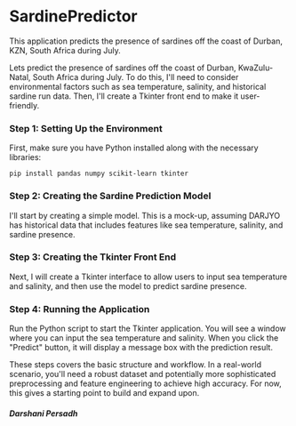 # SardinePredictor
This application predicts the presence of sardines off the coast of Durban, KZN, South Africa during July.

Lets predict the presence of sardines off the coast of Durban, KwaZulu-Natal, South Africa during July. To do this, I'll need to consider environmental factors such as sea temperature, salinity, and historical sardine run data. Then, I'll create a Tkinter front end to make it user-friendly.

### Step 1: Setting Up the Environment
First, make sure you have Python installed along with the necessary libraries:

```
pip install pandas numpy scikit-learn tkinter
```

### Step 2: Creating the Sardine Prediction Model
I'll start by creating a simple model. This is a mock-up, assuming DARJYO has historical data that includes features like sea temperature, salinity, and sardine presence.

### Step 3: Creating the Tkinter Front End
Next, I will create a Tkinter interface to allow users to input sea temperature and salinity, and then use the model to predict sardine presence.

### Step 4: Running the Application
Run the Python script to start the Tkinter application. You will see a window where you can input the sea temperature and salinity. When you click the "Predict" button, it will display a message box with the prediction result.

These steps covers the basic structure and workflow. In a real-world scenario, you'll need a robust dataset and potentially more sophisticated preprocessing and feature engineering to achieve high accuracy. For now, this gives a starting point to build and expand upon.

##### Darshani Persadh
